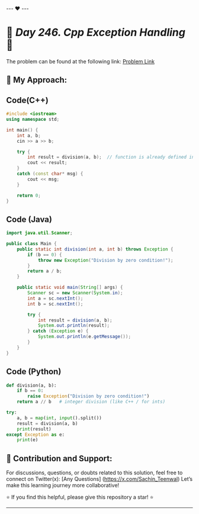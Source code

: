 --- ❤️ ---

# 🚀 _Day 246. Cpp Exception Handling_ 🧠


The problem can be found at the following link: [Problem Link](https://www.interviewbit.com/problems/cpp-exception-handling/)

## 🎯 **My Approach:**


## Code(C++)
```cpp
#include <iostream>
using namespace std;

int main() {
    int a, b;
    cin >> a >> b;

    try {
        int result = division(a, b);  // function is already defined in hidden code
        cout << result;
    }
    catch (const char* msg) {
        cout << msg;
    }

    return 0;
}

```

## Code (Java)

```java
import java.util.Scanner;

public class Main {
    public static int division(int a, int b) throws Exception {
        if (b == 0) {
            throw new Exception("Division by zero condition!");
        }
        return a / b;
    }

    public static void main(String[] args) {
        Scanner sc = new Scanner(System.in);
        int a = sc.nextInt();
        int b = sc.nextInt();

        try {
            int result = division(a, b);
            System.out.println(result);
        } catch (Exception e) {
            System.out.println(e.getMessage());
        }
    }
}

```

## Code (Python)

```python
def division(a, b):
    if b == 0:
        raise Exception("Division by zero condition!")
    return a // b   # integer division (like C++ / for ints)

try:
    a, b = map(int, input().split())
    result = division(a, b)
    print(result)
except Exception as e:
    print(e)

```



## 🎯 **Contribution and Support:**

For discussions, questions, or doubts related to this solution, feel free to connect on Twitter(x): [Any Questions] (https://x.com/Sachin_Teenwal) Let’s make this learning journey more collaborative!

⭐ If you find this helpful, please give this repository a star! ⭐

---
